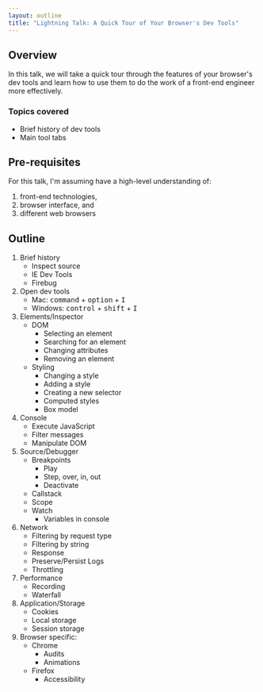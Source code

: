 ```yaml
---
layout: outline
title: "Lightning Talk: A Quick Tour of Your Browser's Dev Tools"
---
```


## Overview

In this talk, we will take a quick tour through the features of your browser's dev tools and learn how to use them to do the work of a front-end engineer more effectively.

### Topics covered

- Brief history of dev tools
- Main tool tabs

## Pre-requisites

For this talk, I'm assuming have a high-level understanding of:

1. front-end technologies,
2. browser interface, and
3. different web browsers

## Outline

1. Brief history
   - Inspect source
   - IE Dev Tools
   - Firebug
2. Open dev tools
   - Mac: <kbd>command</kbd> + <kbd>option</kbd> + <kbd>I</kbd>
   - Windows: <kbd>control</kbd> + <kbd>shift</kbd> + <kbd>I</kbd>
3. Elements/Inspector
   - DOM
     - Selecting an element
     - Searching for an element
     - Changing attributes
     - Removing an element
   - Styling
     - Changing a style
     - Adding a style
     - Creating a new selector
     - Computed styles
     - Box model
4. Console
   - Execute JavaScript
   - Filter messages
   - Manipulate DOM
5. Source/Debugger
   - Breakpoints
     - Play
     - Step, over, in, out
     - Deactivate
   - Callstack
   - Scope
   - Watch
     - Variables in console
6. Network
   - Filtering by request type
   - Filtering by string
   - Response
   - Preserve/Persist Logs
   - Throttling
7. Performance
   - Recording
   - Waterfall
8. Application/Storage
   - Cookies
   - Local storage
   - Session storage
9. Browser specific:
   - Chrome
     - Audits
     - Animations
   - Firefox
     - Accessibility
